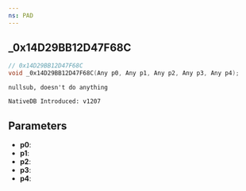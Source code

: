 ```yaml
---
ns: PAD
---
```

## _0x14D29BB12D47F68C

```c
// 0x14D29BB12D47F68C
void _0x14D29BB12D47F68C(Any p0, Any p1, Any p2, Any p3, Any p4);
```

```
nullsub, doesn't do anything

NativeDB Introduced: v1207
```

## Parameters
* **p0**:
* **p1**:
* **p2**:
* **p3**:
* **p4**:
